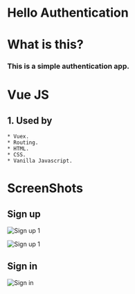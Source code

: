 # Hello Authentication

# What is this?

### This is a simple authentication app.

# Vue JS

## 1. Used by

    * Vuex.
    * Routing.
    * HTML.
    * CSS.
    * Vanilla Javascript.

# ScreenShots

## Sign up

![Sign up 1](https://user-images.githubusercontent.com/67621901/125155746-e058dd00-e19c-11eb-8322-73384175aa4d.png)

![Sign up 1](https://user-images.githubusercontent.com/67621901/125155747-e18a0a00-e19c-11eb-94f4-90fc20df8967.png)

## Sign in

![Sign in](https://user-images.githubusercontent.com/67621901/125155750-e2bb3700-e19c-11eb-88dc-17fe2549c146.png)
